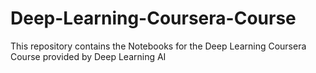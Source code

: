 # Deep-Learning-Coursera-Course
This repository contains the Notebooks for the Deep Learning Coursera Course provided by Deep Learning AI
